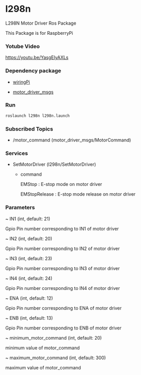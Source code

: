 # l298n

L298N Motor Driver Ros Package

This Package is for RaspberryPi

### Yotube Video

https://youtu.be/YasgEIyAXLs

### Dependency package
- [wiringPi](http://wiringpi.com/download-and-install/)

- [motor_driver_msgs](https://github.com/PigeonSensei/pigeon_motor_driver/tree/master/motor_driver_msgs)

### Run

```bash
roslaunch l298n l298n.launch
```

### Subscribed Topics

- /motor_command (motor_driver_msgs/MotorCommand)

### Services
- SetMotorDriver (l298n/SetMotorDriver)

  -  command

     EMStop : E-stop mode on motor driver
     
     EMStopRelease : E-stop mode release on motor driver

### Parameters

~ IN1 (int, default: 21)

  Gpio Pin number corresponding to IN1 of motor driver
  
~ IN2 (int, default: 20)

  Gpio Pin number corresponding to IN2 of motor driver  

~ IN3 (int, default: 23)

  Gpio Pin number corresponding to IN3 of motor driver

~ IN4 (int, default: 24)

  Gpio Pin number corresponding to IN4 of motor driver

~ ENA (int, default: 12)

  Gpio Pin number corresponding to ENA of motor driver

~ ENB (int, default: 13)

  Gpio Pin number corresponding to ENB of motor driver
  
~ minimum_motor_command (int, default: 20)

  minimum value of motor_command
  
~ maximum_motor_command (int, default: 300)

  maximum value of motor_command


